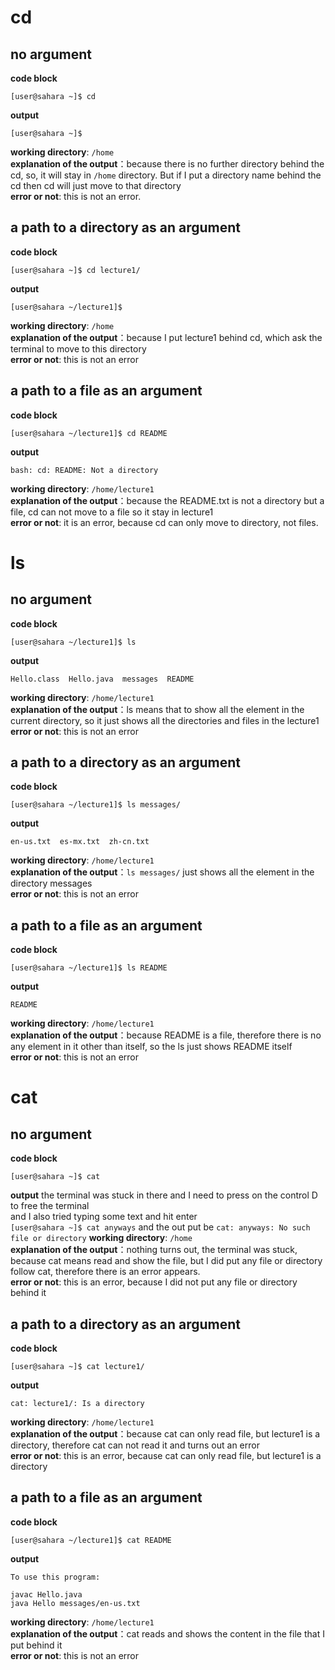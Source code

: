 # cd <br />
## no argument
**code block**
```
[user@sahara ~]$ cd
```
**output**
```
[user@sahara ~]$ 
```
**working directory**: `/home` <br />
**explanation of the output**：because there is no further directory behind the cd, so, it will stay in `/home` directory. But if I put a directory name behind the cd then cd will just move to that directory<br />
**error or not**: this is not an error.<br />
## a path to a directory as an argument
**code block**
```
[user@sahara ~]$ cd lecture1/
```
**output**
```
[user@sahara ~/lecture1]$ 
```
**working directory**: `/home` <br />
**explanation of the output**：because I put lecture1 behind cd, which ask the terminal to move to this directory <br />
**error or not**: this is not an error <br />
## a path to a file as an argument
**code block**
```
[user@sahara ~/lecture1]$ cd README 
```
**output**
```
bash: cd: README: Not a directory
```
**working directory**: `/home/lecture1` <br />
**explanation of the output**：because the README.txt is not a directory but a file, cd can not move to a file so it stay in lecture1 <br />
**error or not**: it is an error, because cd can only move to directory, not files. <br />

# ls <br />
## no argument
**code block**
```
[user@sahara ~/lecture1]$ ls
```
**output**
```
Hello.class  Hello.java  messages  README
```
**working directory**: `/home/lecture1` <br />
**explanation of the output**：ls means that to show all the element in the current directory, so it just shows all the directories and files in the lecture1 <br />
**error or not**: this is not an error <br />
## a path to a directory as an argument
**code block**
```
[user@sahara ~/lecture1]$ ls messages/
```
**output**
```
en-us.txt  es-mx.txt  zh-cn.txt
```
**working directory**: `/home/lecture1` <br />
**explanation of the output**：`ls messages/` just shows all the element in the directory messages <br />
**error or not**: this is not an error <br />
## a path to a file as an argument
**code block**
```
[user@sahara ~/lecture1]$ ls README 
```
**output**
```
README
```
**working directory**: `/home/lecture1` <br />
**explanation of the output**：because README is a file, therefore there is no any element in it other than itself, so the ls just shows README itself <br />
**error or not**: this is not an error <br />

# cat 
## no argument
**code block**
```
[user@sahara ~]$ cat
```
**output**
the terminal was stuck in there and I need to press on the control D to free the terminal <br />
and I also tried typing some text and hit enter <br />
`[user@sahara ~]$ cat anyways`
and the out put be `cat: anyways: No such file or directory`
**working directory**: `/home` <br />
**explanation of the output**：nothing turns out, the terminal was stuck, because cat means read and show the file, but I did put any file or directory follow cat, therefore there is an error appears.<br />
**error or not**: this is an error, because I did not put any file or directory behind it <br />
## a path to a directory as an argument
**code block**
```
[user@sahara ~]$ cat lecture1/
```
**output**
```
cat: lecture1/: Is a directory
```
**working directory**: `/home/lecture1` <br />
**explanation of the output**：because cat can only read file, but lecture1 is a directory, therefore cat can not read it and turns out an error <br />
**error or not**: this is an error, because cat can only read file, but lecture1 is a directory <br />
## a path to a file as an argument
**code block**
```
[user@sahara ~/lecture1]$ cat README 
```
**output**
```
To use this program:

javac Hello.java
java Hello messages/en-us.txt
```
**working directory**: `/home/lecture1` <br />
**explanation of the output**：cat reads and shows the content in the file that I put behind it <br />
**error or not**: this is not an error <br />









